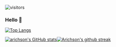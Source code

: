 ![visitors](https://visitor-badge.glitch.me/badge?page_id=arichson.arichson)
### Hello 👋
[![Top Langs](https://github-readme-stats.vercel.app/api/top-langs/?username=Arichson&layout=compact&theme=dark&show_icons=true)](https://github.com/Arichson/github-readme-stats)

[![arichson's GitHub stats](https://github-readme-stats.vercel.app/api?username=Arichson&theme=dark&show_icons=true)](https://github.com/Arichson/github-readme-stats)[![Arichson's github streak](https://github-readme-streak-stats.herokuapp.com/?user=Arichson&theme=blue-green)](https://github.com/Arichson/github-readme-streak-stats)





<!--
**Arichson/Arichson** is a ✨ _special_ ✨ repository because its `README.md` (this file) appears on your GitHub profile.

Here are some ideas to get you started:

- 🔭 I’m currently working on ...
- 🌱 I’m currently learning ...
- 👯 I’m looking to collaborate on ...
- 🤔 I’m looking for help with ...
- 💬 Ask me about ...
- 📫 How to reach me: ...
- 😄 Pronouns: ...
- ⚡ Fun fact: ...
-->

